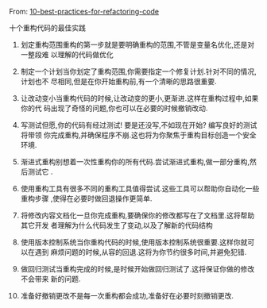 From:
[10-best-practices-for-refactoring-code](https://blog.thecode.xyz/10-best-practices-for-refactoring-code)

十个重构代码的最佳实践

1. 划定重构范围重构的第一步就是要明确重构的范围,不管是变量名优化,还是对一整段难
   以理解的代码做优化

2. 制定一个计划当你划定了重构范围,你需要指定一个修复计划.针对不同的情况,计划也不
   尽相同,但是在你开始重构前,有一个清晰的思路很重要.

3. 让改动变小当重构代码的时候,让改动变的更小,更渐进.这样在重构过程中,如果你的代
   码出现了奇怪的问题,你也可以在必要的时候撤销改动.

4. 写测试但愿,你的代码有经过测试! 要是还没写,不如现在开始? 编写良好的测试将带领
   你完成重构,并确保程序不崩.这也将为你聚焦于重构目标创造一个安全环境.

5. 渐进式重构别想着一次性重构你的所有代码.尝试渐进式重构,做一部分重构,然后测试它
   .

6. 使用重构工具有很多不同的重构工具值得尝试.这些工具可以帮助你自动化一些重构步骤
   ,使得在必要时做回退操作更简单.

7. 将修改内容文档化一旦你完成重构,要确保你的修改都写在了文档里.这将帮助其它开发
   者理解为什么代码发生了变动,以及了解新的代码结构

8. 使用版本控制系统当你重构代码的时候,使用版本控制系统很重要.这样你就可以在遇到
   麻烦问题的时候,从容的回退.这将为你节约很多时间,并避免犯错.

9. 做回归测试当重构完成的时候,是时候开始做回归测试了.这将保证你做的修改不会带来
   新的问题.

10. 准备好撤销更改不是每一次重构都会成功,准备好在必要时刻撤销更改.
